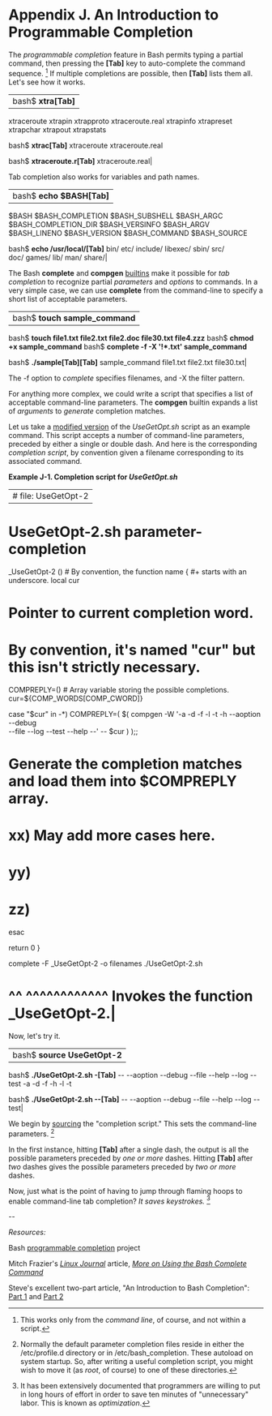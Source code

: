 # Appendix J. An Introduction to Programmable Completion

The _programmable completion_ feature in Bash permits typing a partial command, then pressing the **[Tab]** key to auto-complete the command sequence. [^1] If multiple completions are possible, then **[Tab]** lists them all. Let's see how it works.

|   |
|---|
|bash$ **xtra[Tab]**
xtraceroute       xtrapin           xtrapproto
 xtraceroute.real  xtrapinfo         xtrapreset
 xtrapchar         xtrapout          xtrapstats

bash$ **xtrac[Tab]**
xtraceroute       xtraceroute.real

bash$ **xtraceroute.r[Tab]**
xtraceroute.real|

Tab completion also works for variables and path names.

|   |
|---|
|bash$ **echo $BASH[Tab]**
$BASH                 $BASH_COMPLETION      $BASH_SUBSHELL
 $BASH_ARGC            $BASH_COMPLETION_DIR  $BASH_VERSINFO
 $BASH_ARGV            $BASH_LINENO          $BASH_VERSION
 $BASH_COMMAND         $BASH_SOURCE

bash$ **echo /usr/local/[Tab]**
bin/     etc/     include/ libexec/ sbin/    src/     
 doc/     games/   lib/     man/     share/|

The Bash **complete** and **compgen** [builtins](internal.html#BUILTINREF) make it possible for _tab completion_ to recognize partial _parameters_ and _options_ to commands. In a very simple case, we can use **complete** from the command-line to specify a short list of acceptable parameters.

|   |
|---|
|bash$ **touch sample_command**
bash$ **touch file1.txt file2.txt file2.doc file30.txt file4.zzz**
bash$ **chmod +x sample_command**
bash$ **complete -f -X '!*.txt' sample_command**

bash$ **./sample[Tab][Tab]**
sample_command
file1.txt   file2.txt   file30.txt|

The -f option to _complete_ specifies filenames, and -X the filter pattern.

For anything more complex, we could write a script that specifies a list of acceptable command-line parameters. The **compgen** builtin expands a list of _arguments_ to _generate_ completion matches.

Let us take a [modified version](contributed-scripts.html#USEGETOPT2) of the _UseGetOpt.sh_ script as an example command. This script accepts a number of command-line parameters, preceded by either a single or double dash. And here is the corresponding _completion script_, by convention given a filename corresponding to its associated command.

**Example J-1. Completion script for _UseGetOpt.sh_**

|   |
|---|
|# file: UseGetOpt-2
# UseGetOpt-2.sh parameter-completion

_UseGetOpt-2 ()   #  By convention, the function name
{                 #+ starts with an underscore.
  local cur
  # Pointer to current completion word.
  # By convention, it's named "cur" but this isn't strictly necessary.

  COMPREPLY=()   # Array variable storing the possible completions.
  cur=${COMP_WORDS[COMP_CWORD]}

  case "$cur" in
    -*)
    COMPREPLY=( $( compgen -W '-a -d -f -l -t -h --aoption --debug \
                               --file --log --test --help --' -- $cur ) );;
#   Generate the completion matches and load them into $COMPREPLY array.
#   xx) May add more cases here.
#   yy)
#   zz)
  esac

  return 0
}

complete -F _UseGetOpt-2 -o filenames ./UseGetOpt-2.sh
#        ^^ ^^^^^^^^^^^^  Invokes the function _UseGetOpt-2.|

Now, let's try it.

|   |
|---|
|bash$ **source UseGetOpt-2**

bash$ **./UseGetOpt-2.sh -[Tab]**
--         --aoption  --debug    --file     --help     --log     --test
 -a         -d         -f         -h         -l         -t

bash$ **./UseGetOpt-2.sh --[Tab]**
--         --aoption  --debug    --file     --help     --log     --test|

We begin by [sourcing](internal.html#SOURCEREF) the "completion script." This sets the command-line parameters. [^2]

In the first instance, hitting **[Tab]** after a single dash, the output is all the possible parameters preceded by _one or more_ dashes. Hitting **[Tab]** after _two_ dashes gives the possible parameters preceded by _two or more_ dashes.

Now, just what is the point of having to jump through flaming hoops to enable command-line tab completion? _It saves keystrokes._ [^3]

--

_Resources:_

Bash [programmable completion](http://freshmeat.net/projects/bashcompletion) project

Mitch Frazier's [_Linux Journal_](http://www.linuxjournal.com) article, [_More on Using the Bash Complete Command_](http://www.linuxjournal.com/content/more-using-bash-complete-command)

Steve's excellent two-part article, "An Introduction to Bash Completion": [Part 1](http://www.debian-administration.org/article/An_introduction_to_bash_completion_part_1) and [Part 2](http://www.debian-administration.org/article/An_introduction_to_bash_completion_part_2)

[^1]: This works only from the _command line_, of course, and not within a script.
[^2]: Normally the default parameter completion files reside in either the /etc/profile.d directory or in /etc/bash_completion. These autoload on system startup. So, after writing a useful completion script, you might wish to move it (as _root_, of course) to one of these directories.
[^3]: It has been extensively documented that programmers are willing to put in long hours of effort in order to save ten minutes of "unnecessary" labor. This is known as _optimization_.

